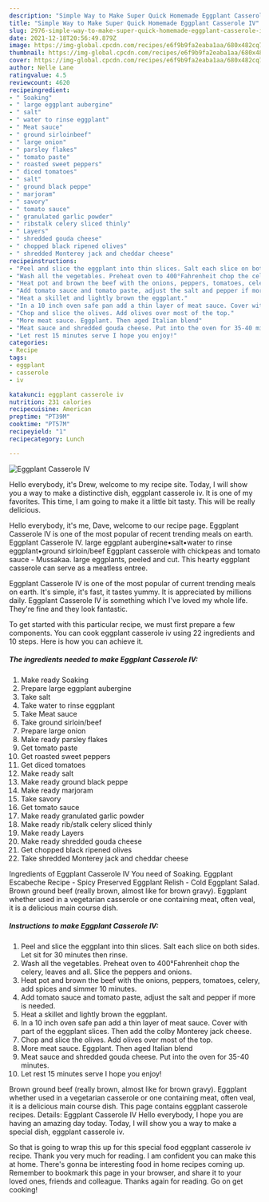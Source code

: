 ```yaml
---
description: "Simple Way to Make Super Quick Homemade Eggplant Casserole IV"
title: "Simple Way to Make Super Quick Homemade Eggplant Casserole IV"
slug: 2976-simple-way-to-make-super-quick-homemade-eggplant-casserole-iv
date: 2021-12-18T20:56:49.879Z
image: https://img-global.cpcdn.com/recipes/e6f9b9fa2eaba1aa/680x482cq70/eggplant-casserole-iv-recipe-main-photo.jpg
thumbnail: https://img-global.cpcdn.com/recipes/e6f9b9fa2eaba1aa/680x482cq70/eggplant-casserole-iv-recipe-main-photo.jpg
cover: https://img-global.cpcdn.com/recipes/e6f9b9fa2eaba1aa/680x482cq70/eggplant-casserole-iv-recipe-main-photo.jpg
author: Nelle Lane
ratingvalue: 4.5
reviewcount: 4620
recipeingredient:
- " Soaking"
- " large eggplant aubergine"
- " salt"
- " water to rinse eggplant"
- " Meat sauce"
- " ground sirloinbeef"
- " large onion"
- " parsley flakes"
- " tomato paste"
- " roasted sweet peppers"
- " diced tomatoes"
- " salt"
- " ground black peppe"
- " marjoram"
- " savory"
- " tomato sauce"
- " granulated garlic powder"
- " ribstalk celery sliced thinly"
- " Layers"
- " shredded gouda cheese"
- " chopped black ripened olives"
- " shredded Monterey jack and cheddar cheese"
recipeinstructions:
- "Peel and slice the eggplant into thin slices. Salt each slice on both sides. Let sit for 30 minutes then rinse."
- "Wash all the vegetables. Preheat oven to 400°Fahrenheit chop the celery, leaves and all. Slice the peppers and onions."
- "Heat pot and brown the beef with the onions, peppers, tomatoes, celery, add spices and simmer 10 minutes."
- "Add tomato sauce and tomato paste, adjust the salt and pepper if more is needed."
- "Heat a skillet and lightly brown the eggplant."
- "In a 10 inch oven safe pan add a thin layer of meat sauce. Cover with part of the eggplant slices. Then add the colby Monterey jack cheese."
- "Chop and slice the olives. Add olives over most of the top."
- "More meat sauce. Eggplant. Then aged Italian blend"
- "Meat sauce and shredded gouda cheese. Put into the oven for 35-40 minutes."
- "Let rest 15 minutes serve I hope you enjoy!"
categories:
- Recipe
tags:
- eggplant
- casserole
- iv

katakunci: eggplant casserole iv 
nutrition: 231 calories
recipecuisine: American
preptime: "PT39M"
cooktime: "PT57M"
recipeyield: "1"
recipecategory: Lunch

---
```



![Eggplant Casserole IV](https://img-global.cpcdn.com/recipes/e6f9b9fa2eaba1aa/680x482cq70/eggplant-casserole-iv-recipe-main-photo.jpg)

Hello everybody, it's Drew, welcome to my recipe site. Today, I will show you a way to make a distinctive dish, eggplant casserole iv. It is one of my favorites. This time, I am going to make it a little bit tasty. This will be really delicious.

Hello everybody, it&#39;s me, Dave, welcome to our recipe page. Eggplant Casserole IV is one of the most popular of recent trending meals on earth. Eggplant Casserole IV. large eggplant aubergine•salt•water to rinse eggplant•ground sirloin/beef Eggplant casserole with chickpeas and tomato sauce - Mussakaa. large eggplants, peeled and cut. This hearty eggplant casserole can serve as a meatless entree.

Eggplant Casserole IV is one of the most popular of current trending meals on earth. It's simple, it's fast, it tastes yummy. It is appreciated by millions daily. Eggplant Casserole IV is something which I've loved my whole life. They're fine and they look fantastic.


To get started with this particular recipe, we must first prepare a few components. You can cook eggplant casserole iv using 22 ingredients and 10 steps. Here is how you can achieve it.

<!--inarticleads1-->

##### The ingredients needed to make Eggplant Casserole IV:

1. Make ready  Soaking
1. Prepare  large eggplant aubergine
1. Take  salt
1. Take  water to rinse eggplant
1. Take  Meat sauce
1. Take  ground sirloin/beef
1. Prepare  large onion
1. Make ready  parsley flakes
1. Get  tomato paste
1. Get  roasted sweet peppers
1. Get  diced tomatoes
1. Make ready  salt
1. Make ready  ground black peppe
1. Make ready  marjoram
1. Take  savory
1. Get  tomato sauce
1. Make ready  granulated garlic powder
1. Make ready  rib/stalk celery sliced thinly
1. Make ready  Layers
1. Make ready  shredded gouda cheese
1. Get  chopped black ripened olives
1. Take  shredded Monterey jack and cheddar cheese


Ingredients of Eggplant Casserole IV You need of Soaking. Eggplant Escabeche Recipe - Spicy Preserved Eggplant Relish - Cold Eggplant Salad. Brown ground beef (really brown, almost like for brown gravy). Eggplant whether used in a vegetarian casserole or one containing meat, often veal, it is a delicious main course dish. 

<!--inarticleads2-->

##### Instructions to make Eggplant Casserole IV:

1. Peel and slice the eggplant into thin slices. Salt each slice on both sides. Let sit for 30 minutes then rinse.
1. Wash all the vegetables. Preheat oven to 400°Fahrenheit chop the celery, leaves and all. Slice the peppers and onions.
1. Heat pot and brown the beef with the onions, peppers, tomatoes, celery, add spices and simmer 10 minutes.
1. Add tomato sauce and tomato paste, adjust the salt and pepper if more is needed.
1. Heat a skillet and lightly brown the eggplant.
1. In a 10 inch oven safe pan add a thin layer of meat sauce. Cover with part of the eggplant slices. Then add the colby Monterey jack cheese.
1. Chop and slice the olives. Add olives over most of the top.
1. More meat sauce. Eggplant. Then aged Italian blend
1. Meat sauce and shredded gouda cheese. Put into the oven for 35-40 minutes.
1. Let rest 15 minutes serve I hope you enjoy!


Brown ground beef (really brown, almost like for brown gravy). Eggplant whether used in a vegetarian casserole or one containing meat, often veal, it is a delicious main course dish. This page contains eggplant casserole recipes. Details: Eggplant Casserole IV Hello everybody, I hope you are having an amazing day today. Today, I will show you a way to make a special dish, eggplant casserole iv. 

So that is going to wrap this up for this special food eggplant casserole iv recipe. Thank you very much for reading. I am confident you can make this at home. There's gonna be interesting food in home recipes coming up. Remember to bookmark this page in your browser, and share it to your loved ones, friends and colleague. Thanks again for reading. Go on get cooking!
